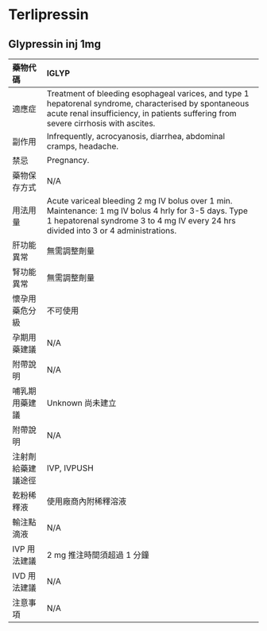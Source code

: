 # Terlipressin

## Glypressin inj 1mg

| 藥物代碼 | IGLYP |
| :--- | :--- |
| 適應症 | Treatment of bleeding esophageal varices, and type 1 hepatorenal syndrome, characterised by spontaneous acute renal insufficiency, in patients suffering from severe cirrhosis with ascites. |
| 副作用 | Infrequently, acrocyanosis, diarrhea, abdominal cramps, headache. |
| 禁忌 | Pregnancy. |
| 藥物保存方式 | N/A |
| 用法用量 | Acute variceal bleeding 2 mg IV bolus over 1 min. Maintenance: 1 mg IV bolus 4 hrly for 3-5 days. Type 1 hepatorenal syndrome 3 to 4 mg IV every 24 hrs divided into 3 or 4 administrations. |
| 肝功能異常 | 無需調整劑量 |
| 腎功能異常 | 無需調整劑量 |
| 懷孕用藥危分級 | 不可使用 |
| 孕期用藥建議 | N/A |
| 附帶說明 | N/A |
| 哺乳期用藥建議 | Unknown 尚未建立 |
| 附帶說明 | N/A |
| 注射劑給藥建議途徑 | IVP, IVPUSH |
| 乾粉稀釋液 | 使用廠商內附稀釋溶液 |
| 輸注點滴液 | N/A |
| IVP 用法建議 | 2 mg 推注時間須超過 1 分鐘 |
| IVD 用法建議 | N/A |
| 注意事項 | N/A |

